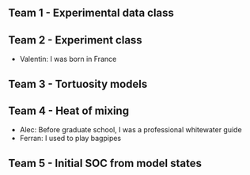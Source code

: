 ## Team 1 - Experimental data class

## Team 2 - Experiment class

- Valentin: I was born in France

## Team 3 - Tortuosity models

## Team 4 - Heat of mixing
- Alec: Before graduate school, I was a professional whitewater guide
- Ferran: I used to play bagpipes

## Team 5 - Initial SOC from model states
